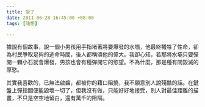 ```yaml
---
title: 受了
date: 2011-06-28 16:45:00 +08:00
tags: [隨想]

---
```


據說有個故事，說一個小男孩用手指堵著將要爆發的水壩，他最終犧牲了性命，卻為村民爭取足夠的逃命時間，後人都稱頌他的偉大。我卻心知，若那將水壩只要彈開一顆小石就會爆發，男孩也會有種彈開它的慾望。不為什麼，那是種有關毀滅的原慾。  
  
其實我喜歡的，已無法啟齒，都被你的藉口阻撓，我不願意別人說殘酷的話。在鍵盤上彈指間便能毀壞一切了，但我沒有做，只能好好地接受，別人對最佳距離的描畫，不只是空空地留白，還有萬千的阻隔。
